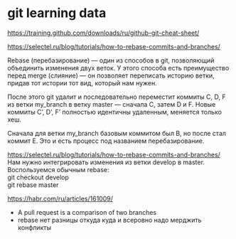 # git learning data
https://training.github.com/downloads/ru/github-git-cheat-sheet/  
  

https://selectel.ru/blog/tutorials/how-to-rebase-commits-and-branches/


Rebase (перебазирование) — один из способов в git,
позволяющий объединить изменения двух веток. У этого способа есть преимущество 
перед merge (слияние) — он позволяет переписать историю ветки, придав тот 
истории тот вид, который нам нужен.

После этого git удалит и последовательно переместит коммиты C, D, F 
из ветки my_branch в ветку master — сначала C, затем D и F. 
Новые коммиты C’, D’, F’ полностью идентичны удаленным, меняется только хеш.

Сначала для ветки my_branch базовым коммитом был B, 
но после стал коммит E. Это и есть процесс под названием перебазирование.  

https://selectel.ru/blog/tutorials/how-to-rebase-commits-and-branches/  
Нам нужно интегрировать изменения из ветки develop в master. Воспользуемся обычным rebase:  
git checkout develop  
git rebase master


https://habr.com/ru/articles/161009/

- A pull request is a comparison of two branches  
- rebase  нет разницы откуда куда и всеровно надо мерджить конфликты  